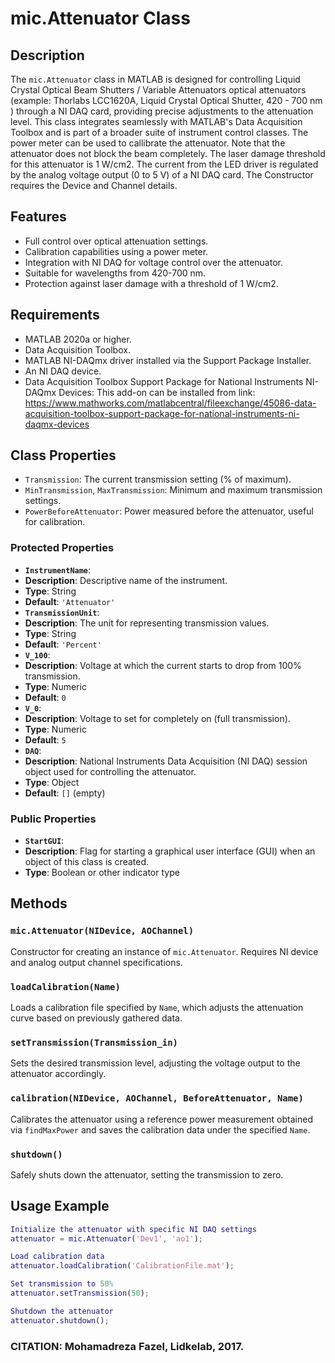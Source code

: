 # mic.Attenuator Class

## Description
The `mic.Attenuator` class in MATLAB is designed for controlling Liquid Crystal Optical Beam Shutters / Variable Attenuators
optical attenuators (example: Thorlabs LCC1620A, Liquid Crystal Optical Shutter, 420 - 700 nm ) through a
NI DAQ card, providing precise adjustments to the attenuation level. This class integrates
seamlessly with MATLAB's Data Acquisition Toolbox and is part of a broader suite of instrument control classes.
The power meter can be used to callibrate the attenuator.
Note that the attenuator does not block the beam completely. The laser damage threshold for this
attenuator is 1 W/cm2. The current from the LED driver
is regulated by the analog voltage output (0 to 5 V) of a NI DAQ card. The Constructor requires the Device and Channel details.

## Features
- Full control over optical attenuation settings.
- Calibration capabilities using a power meter.
- Integration with NI DAQ for voltage control over the attenuator.
- Suitable for wavelengths from 420-700 nm.
- Protection against laser damage with a threshold of 1 W/cm2.

## Requirements
- MATLAB 2020a or higher.
- Data Acquisition Toolbox.
- MATLAB NI-DAQmx driver installed via the Support Package Installer.
- An NI DAQ device.
- Data Acquisition Toolbox Support Package for National Instruments
NI-DAQmx Devices: This add-on can be installed from link:
https://www.mathworks.com/matlabcentral/fileexchange/45086-data-acquisition-toolbox-support-package-for-national-instruments-ni-daqmx-devices

## Class Properties
- `Transmission`: The current transmission setting (% of maximum).
- `MinTransmission`, `MaxTransmission`: Minimum and maximum transmission settings.
- `PowerBeforeAttenuator`: Power measured before the attenuator, useful for calibration.

### Protected Properties
- **`InstrumentName`**:
- **Description**: Descriptive name of the instrument.
- **Type**: String
- **Default**: `'Attenuator'`
- **`TransmissionUnit`**:
- **Description**: The unit for representing transmission values.
- **Type**: String
- **Default**: `'Percent'`
- **`V_100`**:
- **Description**: Voltage at which the current starts to drop from 100% transmission.
- **Type**: Numeric
- **Default**: `0`
- **`V_0`**:
- **Description**: Voltage to set for completely on (full transmission).
- **Type**: Numeric
- **Default**: `5`
- **`DAQ`**:
- **Description**: National Instruments Data Acquisition (NI DAQ) session object used for controlling the attenuator.
- **Type**: Object
- **Default**: `[]` (empty)

### Public Properties
- **`StartGUI`**:
- **Description**: Flag for starting a graphical user interface (GUI) when an object of this class is created.
- **Type**: Boolean or other indicator type

## Methods
### `mic.Attenuator(NIDevice, AOChannel)`
Constructor for creating an instance of `mic.Attenuator`. Requires NI device and analog output channel specifications.

### `loadCalibration(Name)`
Loads a calibration file specified by `Name`, which adjusts the attenuation curve based on previously gathered data.

### `setTransmission(Transmission_in)`
Sets the desired transmission level, adjusting the voltage output to the attenuator accordingly.

### `calibration(NIDevice, AOChannel, BeforeAttenuator, Name)`
Calibrates the attenuator using a reference power measurement obtained via `findMaxPower` and saves the calibration data under the specified `Name`.

### `shutdown()`
Safely shuts down the attenuator, setting the transmission to zero.

## Usage Example
```matlab
Initialize the attenuator with specific NI DAQ settings
attenuator = mic.Attenuator('Dev1', 'ao1');

Load calibration data
attenuator.loadCalibration('CalibrationFile.mat');

Set transmission to 50%
attenuator.setTransmission(50);

Shutdown the attenuator
attenuator.shutdown();
```
### CITATION: Mohamadreza Fazel, Lidkelab, 2017.

